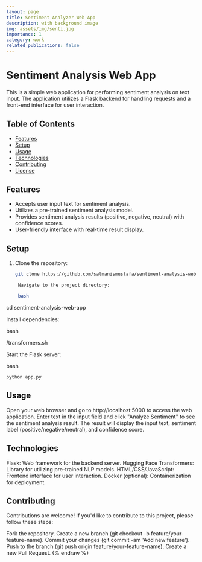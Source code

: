 ```yaml
---
layout: page
title: Sentiment Analyzer Web App
description: with background image
img: assets/img/senti.jpg
importance: 1
category: work
related_publications: false
---
```


# Sentiment Analysis Web App

This is a simple web application for performing sentiment analysis on text input. The application utilizes a Flask backend for handling requests and a front-end interface for user interaction.

## Table of Contents

- [Features](#features)
- [Setup](#setup)
- [Usage](#usage)
- [Technologies](#technologies)
- [Contributing](#contributing)
- [License](#license)

## Features

- Accepts user input text for sentiment analysis.
- Utilizes a pre-trained sentiment analysis model.
- Provides sentiment analysis results (positive, negative, neutral) with confidence scores.
- User-friendly interface with real-time result display.

## Setup

1. Clone the repository:

   ```bash
   git clone https://github.com/salmanismustafa/sentiment-analysis-web-app.git

    Navigate to the project directory:

    bash

cd sentiment-analysis-web-app

Install dependencies:

bash

/transformers.sh


Start the Flask server:

bash

    python app.py

## Usage

   Open your web browser and go to http://localhost:5000 to access the web application.
    Enter text in the input field and click "Analyze Sentiment" to see the sentiment analysis result.
    The result will display the input text, sentiment label (positive/negative/neutral), and confidence score.

## Technologies

   Flask: Web framework for the backend server.
    Hugging Face Transformers: Library for utilizing pre-trained NLP models.
    HTML/CSS/JavaScript: Frontend interface for user interaction.
    Docker (optional): Containerization for deployment.

## Contributing

Contributions are welcome! If you'd like to contribute to this project, please follow these steps:

   Fork the repository.
    Create a new branch (git checkout -b feature/your-feature-name).
    Commit your changes (git commit -am 'Add new feature').
    Push to the branch (git push origin feature/your-feature-name).
    Create a new Pull Request.
{% endraw %}

